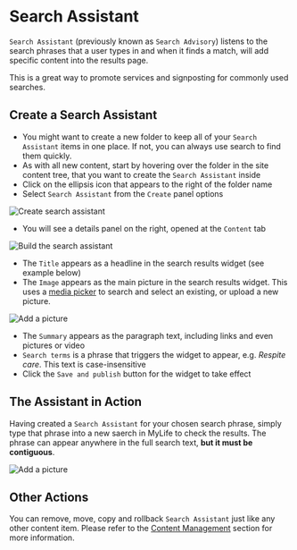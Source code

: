 # Search Assistant

`Search Assistant` (previously known as `Search Advisory`) listens to the search phrases that a user types in and when it finds a match, will add specific content into the results page.

This is a great way to promote services and signposting for commonly used searches.

## Create a Search Assistant

* You might want to create a new folder to keep all of your `Search Assistant` items in one place.  If not, you can always use search to find them quickly.
* As with all new content, start by hovering over the folder in the site content tree, that you want to create the `Search Assistant` inside
* Click on the ellipsis icon that appears to the right of the folder name
* Select `Search Assistant` from the `Create` panel options

![Create search assistant](./search-assistant/create-sa.jpg)

* You will see a details panel on the right, opened at the `Content` tab

![Build the search assistant](./search-assistant/select-picture.jpg)

* The `Title` appears as a headline in the search results widget (see example below)
* The `Image` appears as the main picture in the search results widget.  This uses a [media picker](../content-articles/#media-picker) to search and select an existing, or upload a new picture.

![Add a picture](./search-assistant/selected-picture.jpg)

* The `Summary` appears as the paragraph text, including links and even pictures or video
* `Search terms` is a phrase that triggers the widget to appear, e.g. _Respite care_. This text is case-insensitive
* Click the `Save and publish` button for the widget to take effect

## The Assistant in Action

Having created a `Search Assistant` for your chosen search phrase, simply type that phrase into a new saerch in MyLife to check the results. The phrase can appear anywhere in the full search text, __but it must be contiguous__.

![Add a picture](./search-assistant/sa-in-results.jpg)

## Other Actions

You can remove, move, copy and rollback `Search Assistant` just like any other content item. Please refer to the [Content Management](../file-management) section for more information.
